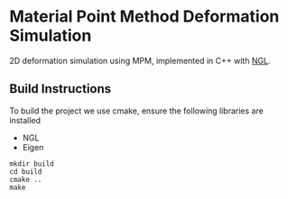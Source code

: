 # Material Point Method Deformation Simulation

2D deformation simulation using MPM, implemented in C++ with [NGL](https://github.com/NCCA/NGL).

## Build Instructions
To build the project we use cmake, ensure the following libraries are installed

- NGL
- Eigen

```
mkdir build
cd build
cmake ..
make
```
